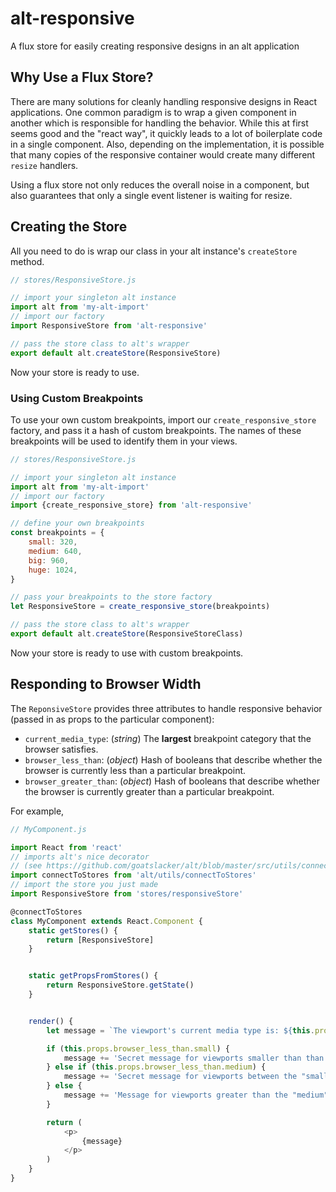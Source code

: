# alt-responsive

A flux store for easily creating responsive designs in an alt application


## Why Use a Flux Store?

There are many solutions for cleanly handling responsive designs in React applications. One common paradigm is to wrap a given component in another which is responsible for handling the behavior. While this at first seems good and the "react way", it quickly leads to a lot of boilerplate code in a single component. Also, depending on the implementation, it is possible that many copies of the responsive container would create many different `resize` handlers.

Using a flux store not only reduces the overall noise in a component, but also guarantees that only a single event listener is waiting for resize.


## Creating the Store

All you need to do is wrap our class in your alt instance's `createStore` method.
```js
// stores/ResponsiveStore.js

// import your singleton alt instance
import alt from 'my-alt-import'
// import our factory
import ResponsiveStore from 'alt-responsive'

// pass the store class to alt's wrapper    
export default alt.createStore(ResponsiveStore)
```

Now your store is ready to use.


### Using Custom Breakpoints

To use your own custom breakpoints, import our `create_responsive_store` factory, and pass it a hash of custom breakpoints.  The names of these breakpoints will be used to identify them in your views.
```js
// stores/ResponsiveStore.js

// import your singleton alt instance
import alt from 'my-alt-import'
// import our factory
import {create_responsive_store} from 'alt-responsive'

// define your own breakpoints
const breakpoints = {
    small: 320,
    medium: 640,
    big: 960,
    huge: 1024,
}

// pass your breakpoints to the store factory
let ResponsiveStore = create_responsive_store(breakpoints)

// pass the store class to alt's wrapper    
export default alt.createStore(ResponsiveStoreClass)
```

Now your store is ready to use with custom breakpoints.


## Responding to Browser Width

The `ReponsiveStore` provides three attributes to handle responsive behavior (passed in as props to the particular component):

* `current_media_type`: (*string*) The **largest** breakpoint category that the browser satisfies.
* `browser_less_than`: (*object*) Hash of booleans that describe whether the browser is currently less than a particular breakpoint.
* `browser_greater_than`: (*object*) Hash of booleans that describe whether the browser is currently greater than a particular breakpoint.

For example,

```js
// MyComponent.js

import React from 'react'
// imports alt's nice decorator
// (see https://github.com/goatslacker/alt/blob/master/src/utils/connectToStores.js)
import connectToStores from 'alt/utils/connectToStores'
// import the store you just made
import ResponsiveStore from 'stores/responsiveStore'

@connectToStores
class MyComponent extends React.Component {
    static getStores() {
        return [ResponsiveStore]
    }


    static getPropsFromStores() {
        return ResponsiveStore.getState()
    }


    render() {
        let message = `The viewport's current media type is: ${this.props.current_media_type}.  `

        if (this.props.browser_less_than.small) {
            message += 'Secret message for viewports smaller than than the "small" breakpoint!'
        } else if (this.props.browser_less_than.medium) {
            message += 'Secret message for viewports between the "small" and "medium" breakpoints!'
        } else {
            message += 'Message for viewports greater than the "medium" breakpoint.'
        }

        return (
            <p>
                {message}
            </p>
        )
    }
}
```
